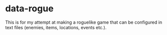 # data-rogue
This is for my attempt at making a roguelike game that can be configured in text files (enemies, items, locations, events etc.).

